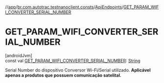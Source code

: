 //[app](../../../index.md)/[br.com.autotrac.testnanoclient.consts](../index.md)/[ApiEndpoints](index.md)/[GET_PARAM_WIFI_CONVERTER_SERIAL_NUMBER](-g-e-t_-p-a-r-a-m_-w-i-f-i_-c-o-n-v-e-r-t-e-r_-s-e-r-i-a-l_-n-u-m-b-e-r.md)

# GET_PARAM_WIFI_CONVERTER_SERIAL_NUMBER

[androidJvm]\
const val [GET_PARAM_WIFI_CONVERTER_SERIAL_NUMBER](-g-e-t_-p-a-r-a-m_-w-i-f-i_-c-o-n-v-e-r-t-e-r_-s-e-r-i-a-l_-n-u-m-b-e-r.md): [String](https://kotlinlang.org/api/latest/jvm/stdlib/kotlin/-string/index.html)

Serial Number do dispositivo Conversor Wi-Fi/Serial utilizado. **Aplicável apenas a produtos que possuem comunicação satelital.**
